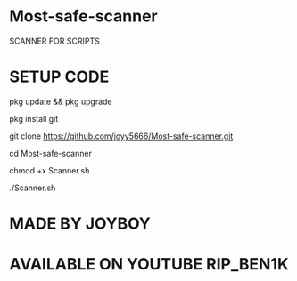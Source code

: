 # Most-safe-scanner
SCANNER FOR SCRIPTS

# SETUP CODE 
pkg update && pkg upgrade

pkg install git

git clone https://github.com/joyy5666/Most-safe-scanner.git

cd Most-safe-scanner

 chmod +x Scanner.sh

./Scanner.sh

# MADE BY JOYBOY
# AVAILABLE ON YOUTUBE RIP_BEN1K

